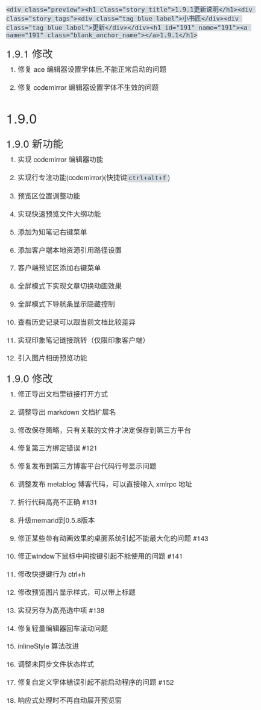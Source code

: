<!DOCTYPE html><html lang="en"><head>
<title> 小书匠更新说明---小书匠,在线编辑器,MARKDOWN,Evernote,文件版本</title>
  <meta charset="utf-8">
<meta http-equiv="X-UA-Compatible" content="IE=edge,chrome=1">
<meta name="viewport" content="width=device-width, initial-scale=1.0">
<meta name="description" content="()">
<style type="text/css">
a:focus {
  outline: thin dotted #333;
  outline: 5px auto -webkit-focus-ring-color;
  outline-offset: -2px;
}

a:hover,
a:active {
  outline: 0;
}
a {
  color: #0088cc;
  text-decoration: none;
}

a:hover {
  color: #005580;
  text-decoration: underline;
}

p {
  margin: 0 0 1.1em;
}

small {
  font-size: 85%;
}

strong {
  font-weight: bold;
}

em {
  font-style: italic;
}

cite {
  font-style: normal;
}


h1.story_title {
	margin: 0.7em 0;
}
.story_tags {
	margin: 0 0 1.2em;
}
h1,
h2,
h3,
h4,
h5,
h6 {
  margin: 0.5em 0;
	margin: 1.0em 0 .6em 0;
  font-family: inherit;
  font-weight: 500;
  line-height: 20px;
  color: inherit;
  text-rendering: optimizelegibility;
}

h1,
h2,
h3 {
  line-height: 40px;
}

h1 {
  font-size: 38.5px;
}

h2 {
  font-size: 31.5px;
}

h3 {
  font-size: 24.5px;
}

h4 {
  font-size: 17.5px;
}

h5 {
  font-size: 14px;
}

h6 {
  font-size: 11.9px;
}

ul,
ol {
  padding: 0;
  margin: 0 0 10px 35px;
}

ul ul,
ul ol,
ol ol,
ol ul {
  margin-bottom: 0;
}


dl {
  margin-bottom: 20px;
}

dt,
dd {
  line-height: 20px;
}

dt {
  font-weight: bold;
}

dd {
  margin-left: 10px;
}

hr {
  margin: 20px 0;
  border: 0;
  border-top: 1px solid #eeeeee;
  border-bottom: 1px solid #ffffff;
}

abbr[title],
abbr[data-original-title] {
  cursor: help;
  border-bottom: 1px dotted #999999;
}


blockquote {
  padding: 0 0 0 15px;
  margin: 0 0 20px;
  border-left: 5px solid #dddddd;
}

blockquote p {
  margin-bottom: 0;
  font-size: 16px;
  font-weight: 300;
  line-height: 25px;
}

blockquote small {
  display: block;
  line-height: 20px;
  color: #999999;
}

blockquote small:before {
  content: '\2014 \00A0';
}
q:before,
q:after,
blockquote:before,
blockquote:after {
  content: "";
}

address {
  display: block;
  margin-bottom: 20px;
  font-style: normal;
  line-height: 20px;
}
img {
	height: auto;
	max-width: 100%;
	vertical-align: middle;
	border: 0;
}

table {
  max-width: 100%;
  background-color: transparent;
  border-collapse: collapse;
  border-spacing: 0;
	border: 1px solid rgba(34,36,38,.15);
}
.tag.label{
display: inline-block;
vertical-align: baseline;
line-height: 1;
margin: 0em 0.125em;
background-color: #e8e8e8;
border-color: #e8e8e8;
background-image: none;
padding: 0.6em 0.8em;
color: rgba(0, 0, 0, 0.6);
text-transform: none;
font-weight: bold;
border-radius: 0.2857rem;
box-sizing: border-box;
font-size: 0.7428rem;
}

.table {
  width: 100%;
  margin-bottom: 20px;
}

.table th,
.table td {
  padding: 8px;
  line-height: 20px;
  text-align: left;
  vertical-align: top;
  border-top: 1px solid #dddddd;
}

.table th {
  font-weight: bold;
}

.table thead th {
  vertical-align: bottom;
}

.table caption + thead tr:first-child th,
.table caption + thead tr:first-child td,
.table colgroup + thead tr:first-child th,
.table colgroup + thead tr:first-child td,
.table thead:first-child tr:first-child th,
.table thead:first-child tr:first-child td {
  border-top: 0;
}

.table tbody + tbody {
  border-top: 2px solid #dddddd;
}

.table .table {
  background-color: #ffffff;
}


.table-striped tbody > tr:nth-child(odd) > td,
.table-striped tbody > tr:nth-child(odd) > th {
  background-color: #f9f9f9;
}

.table-celled.table tr td,.table-celled.table tr th {
    border-left: 1px solid rgba(34,36,38,.1)
}

.table-celled.table tr td:first-child,.table-celled.table tr th:first-child {
    border-left: none
}

.toc ul {
	list-style: none;
}
p {
	line-height: 1.6;
}
body>p {
  margin-bottom: 1.8em;
}
body>p>img.center,
body>p>a>img.center {
  display: block;
  margin: 0 auto;
  background-color: rgba(128,128,128,0.3);
}
body {
	font-family: 'Helvetica Neue', Helvetica, Tahoma, Arial, 'Hiragino Sans GB', STHeiti, "Microsoft YaHei", "微软雅黑", 'WenQuanYi Micro Hei', STXihei, "华文细黑", Heiti, "黑体", SimSun, "宋体", Song, sans-serif;
  font-size: 1.15em;
  font-weight: 100;
//  line-height: 1.8em;
  color: #2f2f2f;
}
em.cjk_emphasis{
	font-style: normal;
	font-family: Georgia,"Times New Roman",Times,"楷体","AR PL UKai CN", "NSimSun","Songti SC","SimSun",serif!important;
}
body dt,
body dd {
  line-height: 1.35em;
}
body code, body .xiaoshujiang_code {
//	background-color: #D6DBDF;
	border: 0;
  border-radius: 4px;
//  color: #2C3E50;
  font-size: 90%;
//  padding: 2px 4px;
}
code {
	background-color: #D6DBDF;
	border-radius: 4px;
	color: #2C3E50;
	padding: 2px 4px;
}
.xiaoshujiang_code ol{
	margin-bottom: 0px;
}
body h1 {
  line-height: 1.6;
}
body h2 {
  line-hieght: 1.1;
}
body h3 {
  line-height: 1.1;
}

/**
 * Treeview syntax highlighting based on highlight.js
 * Copyright (c) 2014-2015, Asciidocfx Team, (MIT Licensed)
 * https://github.com/asciidocfx/highlight-treeview.js
 */
.language-treeview.hljs{
  position: relative;
}
.hljs-folder,
.hljs-hiddenfile,
.hljs-file {
    position: relative;
    vertical-align: top;
    display: inline-block;
    height: 16px;
}
.hljs-folder:before,
.hljs-file:before,
.hljs-hiddenfile:before {
    top: 0;
    content: '';
    width: 14px;
    height: 12px;
    margin-top: 0px;
    margin-right: 3px;
    position: relative;
    display: inline-block;
    background-size: 14px;
    background-repeat: no-repeat;
}
.hljs-file:before,
.hljs-hiddenfile:before {
    height: 14px;
    margin-left: 1px;
}
.hljs-hiddenfile {
    opacity: 0.6;
}
.hljs-file.photo:before {
	font: normal normal normal 14px/1 FontAwesome;
	content: "\f1c5";
}
.hljs-file.plain:before {
	font: normal normal normal 14px/1 FontAwesome;
	content: "\f016";
}
.hljs-file.source:before {
	font: normal normal normal 14px/1 FontAwesome;
	content: "\f1c9";
}
.hljs-file.archive:before {
	font: normal normal normal 14px/1 FontAwesome;
	content: "\f1c6";
}
.hljs-file.audio:before {
	font: normal normal normal 14px/1 FontAwesome;
	content: "\f1c7";
}
.hljs-file.video:before {
	font: normal normal normal 14px/1 FontAwesome;
	content: "\f1c8";
}
.hljs-file.pdf:before {
	font: normal normal normal 14px/1 FontAwesome;
	content: "\f1c1";
}
.hljs-file.xls:before {
	font: normal normal normal 14px/1 FontAwesome;
	content: "\f1c3";
}
.hljs-file.doc:before {
	font: normal normal normal 14px/1 FontAwesome;
	content: "\f1c2";
}
.hljs-file.ppt:before {
	font: normal normal normal 14px/1 FontAwesome;
	content: "\f1c4";
}
.hljs-folder:before {
	font: normal normal normal 14px/1 FontAwesome;
	content: "\f114";
}
.hljs-hiddenfile:before {
	font: normal normal normal 14px/1 FontAwesome;
	content: "\f016";
}
.hljs-tvline {
    margin-left: 6px;
    position: absolute;
    text-indent: -99em;
    padding-bottom: 8px;
    vertical-align: top;
    display: inline-block;
    border-left-width: 1px;
    border-left-style: solid;
    border-left-color: rgb(94, 144, 117);
}
.hljs-folder-branch {
    width: 8px;
    height: 8px;
    margin-top: -1px;
    margin-left: 6px;
    text-indent: -99em;
    position: relative;
    vertical-align: top;
    display: inline-block;
    border-bottom-width: 1px;
    border-bottom-style: solid;
    border-bottom-color: rgb(94, 144, 117);
}
.hljs-folder-branch.win {
    width: 14px;
    margin-right: 2px;
}
.hljs-folder-last-branch {
    height: 7px;
    width: 7px;
    margin-left: 6px;
    text-indent: -99em;
    position: relative;
    vertical-align: top;
    display: inline-block;
    border-bottom-width: 1px;
    border-bottom-style: solid;
    border-bottom-color: rgb(94, 144, 117);
    border-left-width: 1px;
    border-left-style: solid;
    border-left-color: rgb(94, 144, 117);
}
.hljs-folder-last-branch.win {
    width: 13px;
    margin-right: 2px;
}


/**
 * Treeview syntax highlighting based on highlight.js
 */


.mark{
	border: 0;
  background-color: #ddf3e7;
  border-radius: 4px;
  color: #29754d;
  font-size: 90%;
  padding: 2px 4px;
}
.line_mark{
	border: 1px dashed #3A4C42;
}
code .mark, .xiaoshujiang_code .mark{
	border-radius: 0px;
	font-size: initial;
	padding: initial;
}
a.attachment{
	background-color: #ecf0f3;
	border: 1px solid #bec6cb;
	display: inline-block;
	padding: 5px;
	margin: 2px;
	min-width: 250px;
}
a.attachment i.fa{
	font-size: 3em;
  float: left;
  margin-right: 0.2em;
}
a.attachment .filename{
	vertical-align: top;
  text-align: left;
  font-weight: bold;
}
a.attachment .filesize{
  display: -webkit-box;
  display: -moz-box;
  display: -ms-flexbox;
  display: -webkit-flex;
  display: flex;
  opacity: .6;
  font-size: 80%;
  white-space: nowrap;
}
.checkbox .checked{
	text-decoration: line-through;
}
.flow-chart, .sequence-diagram{
	text-align: center;
}
.plot, .plot-image{
	text-align: center;
	min-height: 200px;
	min-width: 200px;
}

pre, .xiaoshujiang_pre {
	line-height: initial !important;
	word-wrap: break-word;
	word-break: break-word;
}

.xiaoshujiang_pre {
	margin: 1em 0px;
	font-family: monospace;
	white-space: pre;
}

.story_align_left, .story_align_left .story_image_container {
	text-align: left;
}
.story_align_right, .story_align_right .story_image_container {
	text-align: right;
}
.story_align_center, .story_align_center .story_image_container {
	text-align: center;
}
.story_align_justify, .story_align_justify .story_image_container {
	text-align: justify;
}


/** 
 * code line nums
 */
code.hljs.code_linenums, .xiaoshujiang_code.hljs.code_linenums{
	position: relative;
}
.ol_linenums{
	padding: 0px;
	margin-left: 30px;
	border-left: 1px solid #e0e0e0;
}
.li_linenum{
	line-height: 20px;
	margin-left: 10px;
	list-style: none;
	counter-increment: lines 1;
}
.li_linenum.li_list_style{
	list-style: inherit;
	margin-left: 5px;
}
.li_linenum:before, .li_linenum_before_span{
	content: counter(lines, decimal);
  position: absolute;
  left: 0px;
  text-align: center;
  width: 2.5em;
	opacity: 0.5;
  vertical-align: top;
}
.li_linenum_before_span_hide{
	display: none;
}
.xiaoshujiang_code .code_line_break_hack{
	margin:0;
	border:0;
	border-top:0;
	border-bottom:0;
}
/** 
 * code line nums
 */
.mathjax-container{
	text-align: center;
}
div.mathjax{
	max-width: 700px;
	margin: 0 auto;
	font-size: 14px;
}
text{
	font-size: 14px;
}

/**
 * block image
 */

.story_image_container{
	text-align: center;
}
.story_image_container>.story_image{
	display: inline-block;
  position: relative;
	max-width: 80%;
}
.story_image_caption{
	border-bottom: 1px solid #d9d9d9;
	display: inline-block;
	color: #999;
	padding: 10px;
}
.story_image_blank_caption{
	border-bottom: 0px;
}
/**
.story_image:before, .story_image:after{
	content: '';
	position: absolute;
	z-index: -2;
	bottom: 13px;
	left: 10px;
	width: 50%;
	height: 20%;
	border-radius: 10px/90px;
	box-shadow: 0 15px 10px rgba(0,0,0,0.7);
	-webkit-transform: rotate(-3deg);
	-moz-transform: rotate(-3deg);
	-ms-transform: rotate(-3deg);
	-o-transform: rotate(-3deg);
	transform: rotate(-3deg);
}
.story_image:after {
	right: 10px;
	left: auto;
	-webkit-transform: rotate(3deg);
	-moz-transform: rotate(3deg);
	-ms-transform: rotate(3deg);
	-o-transform: rotate(3deg);
	transform: rotate(3deg);
}

**/
.story_image>img{
	border-radius: 0.3125em;
	box-shadow: 0 2px 4px 0 rgba(34,36,38,.12),0 2px 10px 0 rgba(34,36,38,.08);
}
.story_inline_image>img{
	max-width: 50%;
	vertical-align: bottom;
}

/*
    Paraíso (light)
    Created by Jan T. Sott (http://github.com/idleberg)
    Inspired by the art of Rubens LP (http://www.rubenslp.com.br)
*/

/* Paraíso Comment */
.hljs-comment,
.hljs-title {
  color: #776e71;
}

/* Paraíso Red */
.hljs-variable,
.hljs-attribute,
.hljs-tag,
.hljs-regexp,
.hljs-name,
.ruby .hljs-constant,
.xml .hljs-tag .hljs-title,
.xml .hljs-pi,
.xml .hljs-doctype,
.html .hljs-doctype,
.css .hljs-id,
.css .hljs-class,
.css .hljs-pseudo {
  color: #ef6155;
}

/* Paraíso Orange */
.hljs-number,
.hljs-preprocessor,
.hljs-built_in,
.hljs-literal,
.hljs-params,
.hljs-constant {
  color: #f99b15;
}

/* Paraíso Yellow */
.ruby .hljs-class .hljs-title,
.css .hljs-rule .hljs-attribute {
  color: #fec418;
}

/* Paraíso Green */
.hljs-string,
.hljs-value,
.hljs-inheritance,
.hljs-header,
.ruby .hljs-symbol,
.xml .hljs-cdata {
  color: #48b685;
}

/* Paraíso Aqua */
.css .hljs-hexcolor {
  color: #5bc4bf;
}

/* Paraíso Blue */
.hljs-function,
.python .hljs-decorator,
.python .hljs-title,
.ruby .hljs-function .hljs-title,
.ruby .hljs-title .hljs-keyword,
.perl .hljs-sub,
.javascript .hljs-title,
.coffeescript .hljs-title {
  color: #06b6ef;
}

/* Paraíso Purple */
.hljs-keyword,
.javascript .hljs-function {
  color: #815ba4;
}

.hljs {
  display: block;
  overflow-x: auto;
  background: #e7e9db;
  color: #4f424c;
  padding: 0.5em;
  -webkit-text-size-adjust: none;
}

.coffeescript .javascript,
.javascript .xml,
.tex .hljs-formula,
.xml .javascript,
.xml .vbscript,
.xml .css,
.xml .hljs-cdata {
  opacity: 0.5;
}
</style>
</head><body>
<div><div class="preview" id="wmd-preview">

	<div class="preview"><h1 class="story_title">1.9.1更新说明</h1><div class="story_tags"><div class="tag blue label">小书匠</div><div class="tag blue label">更新</div></div><h1 id="191" name="191"><a name="191" class="blank_anchor_name"></a>1.9.1</h1>
<h2 id="19120e4bfaee694b9" name="19120e4bfaee694b9"><a name="19120e4bfaee694b9" class="blank_anchor_name"></a>1.9.1 <em class="cjk_emphasis  ">修改</em></h2>
<ol>
<li><p>修复 ace 编辑器设置字体后,不能正常启动的问题</p></li>
<li><p>修复 codemirror 编辑器设置字体不生效的问题</p></li>
</ol>
<h1 id="190" name="190"><a name="190" class="blank_anchor_name"></a>1.9.0</h1>
<h2 id="19020e696b0e58a9fe883bd" name="19020e696b0e58a9fe883bd"><a name="19020e696b0e58a9fe883bd" class="blank_anchor_name"></a>1.9.0 <em class="cjk_emphasis  ">新功能</em></h2>
<ol>
<li><p>实现 codemirror 编辑器功能</p></li>
<li><p>实现行专注功能(codemirror)(快捷键<code>ctrl+alt+f</code>)</p></li>
<li><p>预览区位置调整功能</p></li>
<li><p>实现快速预览文件大纲功能</p></li>
<li><p>添加为知笔记右键菜单</p></li>
<li><p>添加客户端本地资源引用路径设置</p></li>
<li><p>客户端预览区添加右键菜单</p></li>
<li><p>全屏模式下实现文章切换动画效果</p></li>
<li><p>全屏模式下导航条显示隐藏控制</p></li>
<li><p>查看历史记录可以跟当前文档比较差异</p></li>
<li><p>实现印象笔记链接跳转（仅限印象客户端）</p></li>
<li><p>引入图片相册预览功能</p></li>
</ol>
<h2 id="19020e4bfaee694b9" name="19020e4bfaee694b9"><a name="19020e4bfaee694b9" class="blank_anchor_name"></a>1.9.0 <em class="cjk_emphasis  ">修改</em></h2>
<ol>
<li><p>修正导出文档里链接打开方式</p></li>
<li><p>调整导出 markdown 文档扩展名</p></li>
<li><p>修改保存策略，只有关联的文件才决定保存到第三方平台</p></li>
<li><p>修复第三方绑定错误 #121</p></li>
<li><p>修复发布到第三方博客平台代码行号显示问题</p></li>
<li><p>调整发布 metablog 博客代码，可以直接输入 xmlrpc 地址</p></li>
<li><p>折行代码高亮不正确 #131</p></li>
<li><p>升级memarid到0.5.8版本</p></li>
<li><p>修正某些带有动画效果的桌面系统引起不能最大化的问题 #143</p></li>
<li><p>修正window下鼠标中间按键引起不能使用的问题 #141</p></li>
<li><p>修改快捷键行为 ctrl+h</p></li>
<li><p>修改预览图片显示样式，可以带上标题</p></li>
<li><p>实现另存为高亮选中项 #138</p></li>
<li><p>修复轻量编辑器回车滚动问题</p></li>
<li><p>inlineStyle 算法改进</p></li>
<li><p>调整未同步文件状态样式</p></li>
<li><p>修复自定义字体错误引起不能启动程序的问题 #152</p></li>
<li><p>响应式处理时不再自动展开预览窗</p></li>
</ol>
</div>

</div></div>
</body></html>